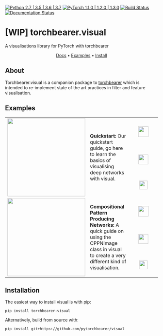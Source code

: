[![Python 2.7 | 3.5 | 3.6 | 3.7](https://img.shields.io/badge/python-2.7%20%7C%203.5%20%7C%203.6%20%7C%203.7-brightgreen.svg)](https://www.python.org/) 
[![PyTorch 1.1.0 | 1.2.0 | 1.3.0](https://img.shields.io/badge/pytorch-1.1.0%20%7C%201.2.0%20%7C%201.3.0-brightgreen.svg)](https://pytorch.org/) 
[![Build Status](https://travis-ci.com/pytorchbearer/visual.svg?branch=master)](https://travis-ci.com/pytorchbearer/visual)
[![Documentation Status](https://readthedocs.org/projects/visual/badge/?version=latest)](https://visual.readthedocs.io/en/latest/?badge=latest)

# \[WIP\] torchbearer.visual
A visualisations library for PyTorch with torchbearer

<p align="center">
  <a href="https://visual.readthedocs.io/en/latest/">Docs</a> •
  <a href="#examples">Examples</a> •
  <a href="#install">Install</a>
</p>

<a name="about"/>

## About

Torchbearer.visual is a companion package to [torchbearer](https://github.com/ecs-vlc/torchbearer) which is 
intended to re-implement state of the art practices in filter and feature visualisation.

<a id="examples"></a>

## Examples

<table>
    <tr>
        <td rowspan="3" width="160">
            <img src="https://raw.githubusercontent.com/pytorchbearer/visual/master/docs/_static/img/quickstart.png" width="256">
        </td>    
        <td rowspan="3">
            <b>Quickstart:</b> Our quickstart guide, go here to learn the basics of visualising deep networks with visual.
        </td>
        <td align="center" width="80">
            <a href="https://nbviewer.jupyter.org/github/pytorchbearer/visual/blob/master/docs/_static/notebooks/quickstart.ipynb">
                <img src="http://www.pytorchbearer.org/assets/img/nbviewer_logo.svg" height="34">
            </a>
        </td>
    </tr>
    <tr>
        <td align="center">
            <a href="https://github.com/pytorchbearer/visual/blob/master/docs/_static/notebooks/quickstart.ipynb">
                <img src="http://www.pytorchbearer.org/assets/img/github_logo.png" height="32">
            </a>
        </td>
    </tr>
    <tr>
        <td align="center">
            <a href="https://colab.research.google.com/github/pytorchbearer/visual/blob/master/docs/_static/notebooks/quickstart.ipynb">
                <img src="http://www.pytorchbearer.org/assets/img/colab_logo.png" height="28">
            </a>
        </td>
    </tr>
    <tr>
        <td rowspan="3" width="160">
            <img src="https://raw.githubusercontent.com/pytorchbearer/visual/master/docs/_static/img/cppn.png" width="256">
        </td>    
        <td rowspan="3">
            <b>Compositional Pattern Producing Networks:</b> A quick guide on using the CPPNImage class in visual to create a very different kind of visualisation.
        </td>
        <td align="center" width="80">
            <a href="https://nbviewer.jupyter.org/github/pytorchbearer/visual/blob/master/docs/_static/notebooks/cppn.ipynb">
                <img src="http://www.pytorchbearer.org/assets/img/nbviewer_logo.svg" height="34">
            </a>
        </td>
    </tr>
    <tr>
        <td align="center">
            <a href="https://github.com/pytorchbearer/visual/blob/master/docs/_static/notebooks/cppn.ipynb">
                <img src="http://www.pytorchbearer.org/assets/img/github_logo.png" height="32">
            </a>
        </td>
    </tr>
    <tr>
        <td align="center">
            <a href="https://colab.research.google.com/github/pytorchbearer/visual/blob/master/docs/_static/notebooks/cppn.ipynb">
                <img src="http://www.pytorchbearer.org/assets/img/colab_logo.png" height="28">
            </a>
        </td>
    </tr>
</table>

<a name="install"/>

## Installation

The easiest way to install visual is with pip:

`pip install torchbearer-visual`

Alternatively, build from source with:

`pip install git+https://github.com/pytorchbearer/visual`
